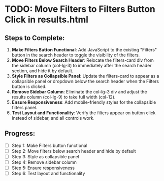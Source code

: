 # TODO: Move Filters to Filters Button Click in results.html

## Steps to Complete:
1. **Make Filters Button Functional**: Add JavaScript to the existing "Filters" button in the search header to toggle the visibility of the filters.
2. **Move Filters Below Search Header**: Relocate the filters-card div from the sidebar column (col-lg-3) to immediately after the search header section, and hide it by default.
3. **Style Filters as Collapsible Panel**: Update the filters-card to appear as a collapsible panel or dropdown below the search header when the Filters button is clicked.
4. **Remove Sidebar Column**: Eliminate the col-lg-3 div and adjust the results column (col-lg-9) to take full width (col-12).
5. **Ensure Responsiveness**: Add mobile-friendly styles for the collapsible filters panel.
6. **Test Layout and Functionality**: Verify the filters appear on button click instead of sidebar, and all controls work.

## Progress:
- [ ] Step 1: Make Filters button functional
- [ ] Step 2: Move filters below search header and hide by default
- [ ] Step 3: Style as collapsible panel
- [ ] Step 4: Remove sidebar column
- [ ] Step 5: Ensure responsiveness
- [ ] Step 6: Test layout and functionality
